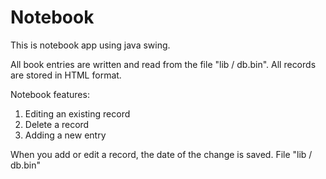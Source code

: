 # Notebook
This is notebook app using java swing.

All book entries are written and read from the file "lib / db.bin". All records are stored in HTML format.
 
Notebook features:
1. Editing an existing record
2. Delete a record
3. Adding a new entry

When you add or edit a record, the date of the change is saved. File "lib / db.bin"
